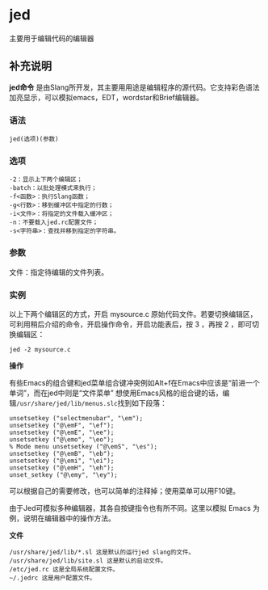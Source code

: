 jed
===

主要用于编辑代码的编辑器

## 补充说明

**jed命令** 是由Slang所开发，其主要用用途是编辑程序的源代码。它支持彩色语法加亮显示，可以模拟emacs，EDT，wordstar和Brief编辑器。

### 语法  

```shell
jed(选项)(参数)
```

### 选项  

```shell
-2：显示上下两个编辑区；
-batch：以批处理模式来执行；
-f<函数>：执行Slang函数；
-g<行数>：移到缓冲区中指定的行数；
-i<文件>：将指定的文件载入缓冲区；
-n：不要载入jed.rc配置文件；
-s<字符串>：查找并移到指定的字符串。
```

### 参数  

文件：指定待编辑的文件列表。

### 实例  

以上下两个编辑区的方式，开启 mysource.c 原始代码文件。若要切换编辑区，可利用稍后介绍的命令，开启操作命令，开启功能表后，按 3 ，再按 2 ，即可切换编辑区：

```shell
jed -2 mysource.c
```

 **操作** 

有些Emacs的组合键和jed菜单组合键冲突例如Alt+f在Emacs中应该是“前进一个单词”，而在jed中则是“文件菜单” 想使用Emacs风格的组合键的话，编辑`/usr/share/jed/lib/menus.slc`找到如下段落：

```shell
unsetsetkey ("selectmenubar", "\em");
unsetsetkey ("@\emF", "\ef");
unsetsetkey ("@\emE", "\ee");
unsetsetkey ("@\emo", "\eo");
% Mode menu unsetsetkey ("@\emS", "\es");
unsetsetkey ("@\emB", "\eb");
unsetsetkey ("@\emi", "\ei");
unsetsetkey ("@\emH", "\eh");
unset_setkey ("@\emy", "\ey");
```

可以根据自己的需要修改，也可以简单的注释掉；使用菜单可以用F10键。

由于Jed可模拟多种编辑器，其各自按键指令也有所不同。这里以模拟 Emacs 为例，说明在编辑器中的操作方法。

 **文件** 

```shell
/usr/share/jed/lib/*.sl 这是默认的运行jed slang的文件。
/usr/share/jed/lib/site.sl 这是默认的启动文件。
/etc/jed.rc 这是全局系统配置文件。
~/.jedrc 这是用户配置文件。
```


<!-- Linux命令行搜索引擎：https://jaywcjlove.github.io/linux-command/ -->